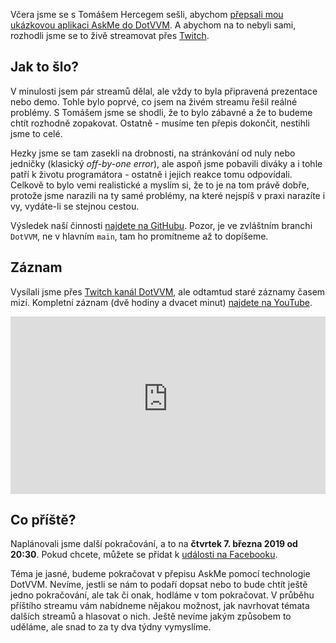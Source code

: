 <!-- dcterms:title = Záznam online streamu Píšeme AskMe v DotVVM (1) -->
<!-- dcterms:abstract = K dispozici je záznam ze včerejšího streamu, v němž jsme začali s Tomášem Hercegem přepisovat AskMe do DotVVM. Byla to moc velká zábava a za dva týdny budeme pokračovat. -->
<!-- dcterms:creator = Michal Altair Valášek -->
<!-- x4w:pictureUrl = /perex-pictures/logo-dotvvm.png -->
<!-- x4w:pictureWidth = 150 -->
<!-- x4w:pictureHeight = 150 -->
<!-- x4w:coverUrl = /cover-pictures/20190216-askme-dotvvm.jpg -->
<!-- x4w:coverCredits = Jan Vašek via JESHOTS.COM, CC0 -->
<!-- x4w:category = Akce a události -->
<!-- dcterms:dateAccepted = 2019-02-21T17:00:00 -->
<!-- x4w:serial = AskMe v DotVVM -->

Včera jsme se s Tomášem Hercegem sešli, abychom [přepsali mou ukázkovou aplikaci AskMe do DotVVM](/2019/02/askme-dotvvm). A abychom na to nebyli sami, rozhodli jsme se to živě streamovat přes [Twitch](https://twitch.tv/dotvvm).

## Jak to šlo?

V minulosti jsem pár streamů dělal, ale vždy to byla připravená prezentace nebo demo. Tohle bylo poprvé, co jsem na živém streamu řešil reálné problémy. S Tomášem jsme se shodli, že to bylo zábavné a že to budeme chtít rozhodně zopakovat. Ostatně - musíme ten přepis dokončit, nestihli jsme to celé.

Hezky jsme se tam zasekli na drobnosti, na stránkování od nuly nebo jedničky (klasický _off-by-one error_), ale aspoň jsme pobavili diváky a i tohle patří k životu programátora - ostatně i jejich reakce tomu odpovídali. Celkově to bylo vemi realistické a myslím si, že to je na tom právě dobře, protože jsme narazili na ty samé problémy, na které nejspíš v praxi narazíte i vy, vydáte-li se stejnou cestou.

Výsledek naší činnosti [najdete na GitHubu](https://github.com/ridercz/AskMe/tree/DotVVM). Pozor, je ve zvláštním branchi `DotVVM`, ne v hlavním `main`, tam ho promítneme až to dopíšeme.

## Záznam

Vysílali jsme přes [Twitch kanál DotVVM](https://twitch.tv/dotvvm), ale odtamtud staré záznamy časem mizí. Kompletní záznam (dvě hodiny a dvacet minut) [najdete na YouTube](https://www.youtube.com/watch?v=pKjm42w8EUw).

<div style="position:relative;padding-top:56.25%;">
  <iframe src="https://www.youtube-nocookie.com/embed/pKjm42w8EUw" frameborder="0" allowfullscreen allow="accelerometer; autoplay; encrypted-media; gyroscope; picture-in-picture" style="position:absolute;top:0;left:0;width:100%;height:100%;"></iframe>
</div>

## Co příště?

Naplánovali jsme další pokračování, a to na **čtvrtek 7. března 2019 od 20:30**. Pokud chcete, můžete se přidat k [události na Facebooku](https://www.facebook.com/events/936621643395813/).

Téma je jasné, budeme pokračovat v přepisu AskMe pomocí technologie DotVVM. Nevíme, jestli se nám to podaří dopsat nebo to bude chtít ještě jedno pokračování, ale tak či onak, hodláme v tom pokračovat. V průběhu příštího streamu vám nabídneme nějakou možnost, jak navrhovat témata dalších streamů a hlasovat o nich. Ještě nevíme jakým způsobem to uděláme, ale snad to za ty dva týdny vymyslíme.